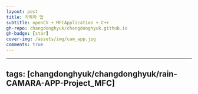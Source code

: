 ```yaml
---
layout: post
title: 카메라 앱
subtitle: openCV + MFCApplication + C++
gh-repo: changdonghyuk/changdonghyuk.github.io
gh-badge: [star]
cover-img: /assets/img/cam_app.jpg
comments: true
---
```

---
tags: [changdonghyuk/changdonghyuk/rain-CAMARA-APP-Project_MFC]
---
